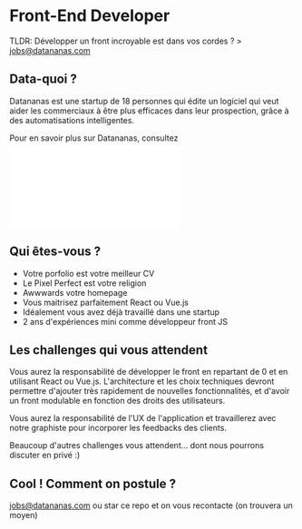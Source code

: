 
# Front-End Developer

TLDR: Développer un front incroyable est dans vos cordes ? > jobs@datananas.com

## Data-quoi ?

Datananas est une startup de 18 personnes qui édite un logiciel qui veut aider les commerciaux à être plus efficaces dans leur prospection, grâce à des automatisations intelligentes.

Pour en savoir plus sur Datananas, consultez ![README.md](README.md)

## Qui êtes-vous ?

- Votre porfolio est votre meilleur CV
- Le Pixel Perfect est votre religion
- Awwwards votre homepage
- Vous maitrisez parfaitement React ou Vue.js
- Idéalement vous avez déjà travaillé dans une startup
- 2 ans d'expériences mini comme développeur front JS

## Les challenges qui vous attendent

Vous aurez la responsabilité de développer le front en repartant de 0 et en utilisant React ou Vue.js.
L'architecture et les choix techniques devront permettre d'ajouter très rapidement de nouvelles fonctionnalités, et d'avoir un front modulable en fonction des droits des utilisateurs.

Vous aurez la responsabilité de l'UX de l'application et travaillerez avec notre graphiste pour incorporer les feedbacks des clients.

Beaucoup d'autres challenges vous attendent... dont nous pourrons discuter en privé :)

## Cool ! Comment on postule ?

jobs@datananas.com ou star ce repo et on vous recontacte (on trouvera un moyen)
